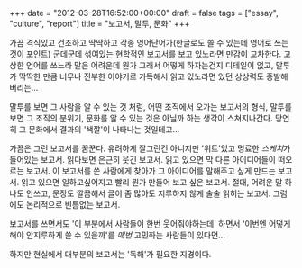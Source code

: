 +++
date = "2012-03-28T16:52:00+00:00"
draft = false
tags = ["essay", "culture", "report"]
title = "보고서, 말투, 문화"
+++
<p>가끔 격식있고 건조하고 딱딱하고 각종 영어단어가(한글로도 쓸 수 있는데 영어로 쓰는 것이 포인트) 군데군데 섞여있는 현학적인 보고서를 보고 있노라면 만감이 교차한다. 고상한 언어를 쓰느라 말은 어려운데 뭔가 그래서 어떻게 하자는건지 디테일이 없고, 말투가 딱딱한 만큼 너무나 진부한 이야기로 가득해서 읽고 있노라면 있던 상상력도 증발해버리는...</p>&#13;
<p>말투를 보면 그 사람을 알 수 있는 것 처럼, 어떤 조직에서 오가는 보고서의 형식, 말투를 보면 그 조직의 분위기, 문화를 알 수 있는 것은 아닐까 하는 생각이 스쳐지나간다. 당연히 그 문화에서 결과의 '색깔'이 나타나는 것일테고...</p>&#13;
<p>가끔은 그런 보고서를 꿈꾼다. 유려하게 잘그린건 아니지만 '위트'있고 명료한 <em>스케치</em>가 들어있는 보고서. 읽다보면 은근히 웃긴 보고서. 읽고 있으면 막 다른 아이디어들이 떠오르는 보고서. 이 보고서를 쓴 사람에게 찾아가 그 아이디어를 말해주고 싶게 만드는 보고서. 읽고 있으면 일하고싶어지고 빨리 뭔가 만들어 보고 싶은 보고서. 절대, 어려운 말 하나도 안쓰고, 문장도 깔끔해서 글이 좀 많아도 지루하지 않게 술술 읽히는 보고서. 그럼에도 논리적으로 빈틈없는 보고서.</p>&#13;
<p>보고서를 쓰면서도 '이 부분에서 사람들이 한번 웃어줘야하는데' 하면서 '이번엔 어떻게 해야 안지루하게 쓸 수 있을까'를 <em>매번</em> 고민하는 사람들이 있다면...</p>&#13;
<p>하지만 현실에서 대부분의 보고서는 '독해'가 필요한 지경이다.</p> 